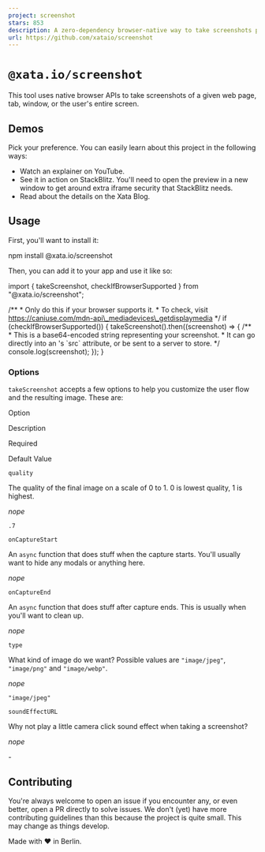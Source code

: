 ```yaml
---
project: screenshot
stars: 853
description: A zero-dependency browser-native way to take screenshots powered by the native web MediaDevices API.
url: https://github.com/xataio/screenshot
---
```


`@xata.io/screenshot`
=====================

This tool uses native browser APIs to take screenshots of a given web page, tab, window, or the user's entire screen.

Demos
-----

Pick your preference. You can easily learn about this project in the following ways:

-   Watch an explainer on YouTube.
-   See it in action on StackBlitz. You'll need to open the preview in a new window to get around extra iframe security that StackBlitz needs.
-   Read about the details on the Xata Blog.

Usage
-----

First, you'll want to install it:

npm install @xata.io/screenshot

Then, you can add it to your app and use it like so:

import { takeScreenshot, checkIfBrowserSupported } from "@xata.io/screenshot";

/\*\*
 \* Only do this if your browser supports it.
 \* To check, visit https://caniuse.com/mdn-api\_mediadevices\_getdisplaymedia
 \*/
if (checkIfBrowserSupported()) {
  takeScreenshot().then((screenshot) \=> {
    /\*\*
     \* This is a base64-encoded string representing your screenshot.
     \* It can go directly into an <img>'s \`src\` attribute, or be sent to a server to store.
     \*/
    console.log(screenshot);
  });
}

### Options

`takeScreenshot` accepts a few options to help you customize the user flow and the resulting image. These are:

Option

Description

Required

Default Value

`quality`

The quality of the final image on a scale of 0 to 1. 0 is lowest quality, 1 is highest.

_nope_

`.7`

`onCaptureStart`

An `async` function that does stuff when the capture starts. You'll usually want to hide any modals or anything here.

_nope_

`onCaptureEnd`

An `async` function that does stuff after capture ends. This is usually when you'll want to clean up.

_nope_

`type`

What kind of image do we want? Possible values are `"image/jpeg"`, `"image/png"` and `"image/webp"`.

_nope_

`"image/jpeg"`

`soundEffectURL`

Why not play a little camera click sound effect when taking a screenshot?

_nope_

\-

Contributing
------------

You're always welcome to open an issue if you encounter any, or even better, open a PR directly to solve issues. We don't (yet) have more contributing guidelines than this because the project is quite small. This may change as things develop.

Made with ❤️ in Berlin.
